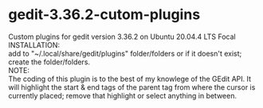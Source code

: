 # gedit-3.36.2-cutom-plugins
Custom plugins for gedit version 3.36.2 on Ubuntu 20.04.4 LTS Focal  
INSTALLATION:  
add to "~/.local/share/gedit/plugins" folder/folders or if it doesn't exist; create the folder/folders.  
NOTE:  
The coding of this plugin is to the best of my knowlege of the GEdit API. It will highlight the start & end tags of the parent tag from where the cursor is currently placed; remove that highlight or select anything in between. 
